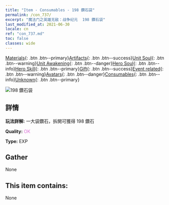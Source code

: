 ```yaml
---
title: "Item - Consumables - 198 鑽石袋"
permalink: /con_737/
excerpt: "魔法门之英雄无敌：战争纪元  198 鑽石袋"
last_modified_at: 2021-06-30
locale: cn
ref: "con_737.md"
toc: false
classes: wide
---
```

 [Materials](/ItemsCN/){: .btn .btn--primary}[Artifacts](/ItemsCN/Artifacts/){: .btn .btn--success}[Unit Soul](/ItemsCN/UnitSoul/){: .btn .btn--warning}[Unit Awakening](/ItemsCN/UnitAwakening/){: .btn .btn--danger}[Hero Soul](/ItemsCN/HeroSoul/){: .btn .btn--info}[Hero Skill](/ItemsCN/HeroSkill/){: .btn .btn--primary}[Gift](/ItemsCN/Gift/){: .btn .btn--success}[Event related](/ItemsCN/Events/){: .btn .btn--warning}[Avatars](/ItemsCN/Avatars/){: .btn .btn--danger}[Consumables](/ItemsCN/Consumables/){: .btn .btn--info}[Unknown](/ItemsCN/Unknown/){: .btn .btn--primary}

 ![198 鑽石袋](/images/t/i_tool_30273.png)

## 詳情
 **玩法詳解:** 一大袋鑽石，拆開可獲得 198 鑽石

 **Quality:** <span style="color: #DA70D6">OK</span>

 **Type:** EXP

## Gather

  None

## This item contains:

  None

